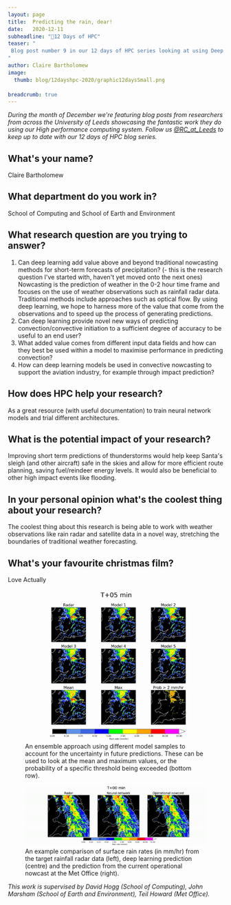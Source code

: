 ```yaml
---
layout: page
title:  Predicting the rain, dear!
date:   2020-12-11
subheadline: "🎄12 Days of HPC"
teaser: "
 Blog post number 9 in our 12 days of HPC series looking at using Deep learning to help forecast rain!
"
author: Claire Bartholomew
image:
  thumb: blog/12dayshpc-2020/graphic12daysSmall.png

breadcrumb: true
---
```


_During the month of December we're featuring blog posts from researchers from across the University of Leeds showcasing the fantastic work they do using our High performance computing system. Follow us [@RC_at_Leeds](https://twitter.com/RC_at_leeds) to keep up to date with our 12 days of HPC blog series._

## What's your name?

Claire Bartholomew

## What department do you work in?

School of Computing and School of Earth and Environment

## What research question are you trying to answer?

1. Can deep learning add value above and beyond traditional nowcasting methods for short-term forecasts of precipitation? (- this is the research question I've started with, haven't yet moved onto the next ones) Nowcasting is the prediction of weather in the 0-2 hour time frame and focuses on the use of weather observations such as rainfall radar data. Traditional methods include approaches such as optical flow. By using deep learning, we hope to harness more of the value that come from the observations and to speed up the process of generating predictions. 
2. Can deep learning provide novel new ways of predicting convection/convective initiation to a sufficient degree of accuracy to be useful to an end user? 
3. What added value comes from different input data fields and how can they best be used within a model to maximise performance in predicting convection? 
4. How can deep learning models be used in convective nowcasting to support the aviation industry, for example through impact prediction? 

## How does HPC help your research?

As a great resource (with useful documentation) to train neural network models and trial different architectures.

## What is the potential impact of your research?

Improving short term predictions of thunderstorms would help keep Santa's sleigh (and other aircraft) safe in the skies and allow for more efficient route planning, saving fuel/reindeer energy levels. It would also be beneficial to other high impact events like flooding.

## In your personal opinion what's the coolest thing about your research?

The coolest thing about this research is being able to work with weather observations like rain radar and satellite data in a novel way, stretching the boundaries of traditional weather forecasting. 

## What's your favourite christmas film?

Love Actually

<figure>
  <div style="text-align:center;">
    <img src='/images/blog/12dayshpc-2020/day9/lp_ens_radar_animation_201909291300_Claire Bartholomew.gif' alt='An ensemble approach using different model samples to account for the uncertainty in future predictions.'/>
  </div>
  <figcaption>
An ensemble approach using different model samples to account for the uncertainty in future predictions. These can be used to look at the mean and maximum values, or the probability of a specific threshold being exceeded (bottom row).
  </figcaption>
</figure>

<figure>
  <div style="text-align:center;">
    <img src='/images/blog/12dayshpc-2020/day9/radar_animation6_6_0_27Nov_1515_Claire Bartholomew.gif' alt='An example comparison of surface rain rates (in mm/hr) from the target rainfall radar data.'/>
  </div>
  <figcaption>
An example comparison of surface rain rates (in mm/hr) from the target rainfall radar data (left), deep learning prediction (centre) and the prediction from the current operational nowcast at the Met Office (right). 
  </figcaption>
</figure>


_This work is supervised by David Hogg (School of Computing), John Marsham (School of Earth and Environment), Teil Howard (Met Office)._